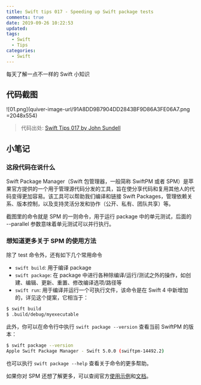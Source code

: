 ```yaml
---
title: Swift tips 017 - Speeding up Swift package tests
comments: true
date: 2019-09-26 10:22:53
updated:
tags:
  - Swift
  - Tips
categories:
  - Swift
---
```


每天了解一点不一样的 Swift 小知识


<!-- more -->

## 代码截图

![01.png](quiver-image-url/91A8DD9B7904DD2843BF9D86A3FE06A7.png =2048x554)

> 代码出处: [Swift Tips 017 by John Sundell](https://github.com/JohnSundell/SwiftTips#17-speeding-up-swift-package-tests)

## 小笔记

### 这段代码在说什么

Swift Package Manager（Swift 包管理器，一般简称 SwiftPM 或者 SPM）是苹果官方提供的一个用于管理源代码分发的工具，旨在使分享代码和复用其他人的代码变得更加容易。该工具可以帮助我们编译和链接 Swift Packages，管理依赖关系、版本控制，以及支持灵活分发和协作（公开、私有、团队共享）等。

截图里的命令就是 SPM 的一则命令，用于运行 package 中的单元测试，后面的 --parallel 参数意味着单元测试可以并行执行。

### 想知道更多关于 SPM 的使用方法

除了 test 命令外，还有如下几个常用命令

* `swift build`: 用于编译 package
* `swift package`: 在 package 中进行各种除编译/运行/测试之外的操作，如创建、编辑、更新、重置、修改编译选项/路径等
* `swift run`: 用于编译并运行一个可执行文件，该命令是在 Swift 4 中新增加的，详见这个提案，它相当于：

```sh
$ swift build
$ .build/debug/myexecutable
```

此外，你可以在命令行中执行 `swift package --version` 查看当前 SwiftPM 的版本：

```sh
$ swift package --version
Apple Swift Package Manager - Swift 5.0.0 (swiftpm-14492.2)
```

也可以执行 `swift package --help` 查看关于命令的更多帮助。

如果你对 SPM 还想了解更多，可以查阅官方[使用示例](https://swift.org/getting-started/#using-the-package-manager)和[文档](https://github.com/apple/swift-package-manager/blob/master/Documentation/Usage.md)。
